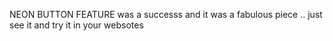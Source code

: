 NEON BUTTON FEATURE was a successs
and it was a fabulous piece .. just see it and try it in your websotes

